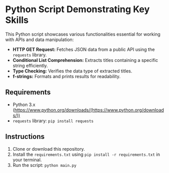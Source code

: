 # Python Script Demonstrating Key Skills

This Python script showcases various functionalities essential for working with APIs and data manipulation:

* **HTTP GET Request:** Fetches JSON data from a public API using the `requests` library.
* **Conditional List Comprehension:** Extracts titles containing a specific string efficiently.
* **Type Checking:** Verifies the data type of extracted titles.
* **f-strings:** Formats and prints results for readability.

## Requirements

* Python 3.x (https://www.python.org/downloads/(https://www.python.org/downloads/))
* `requests` library: `pip install requests`

## Instructions

1. Clone or download this repository.
2. Install the `requirements.txt` using `pip install -r requirements.txt` in your terminal.
3. Run the script: `python main.py`
